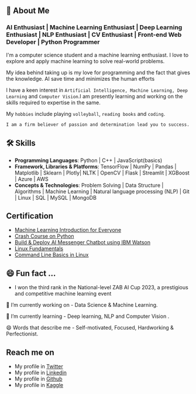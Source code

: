 
## 🚀 About Me
### AI Enthusiast | Machine Learning Enthusiast | Deep Learning Enthusiast | NLP Enthusiast | CV Enthusiast | Front-end Web Developer | Python Programmer

I'm a computer science student and a machine learning enthusiast. I love to explore and apply machine learning to solve real-world problems.

My idea behind taking up  is my love for programming and the fact that gives the knowledge. AI save time and minimizes the human efforts

I have a keen interest in `Artificial Intelligence, Machine Learning, Deep Learning` and `Computer Vision`.I am presently learning and working on the skills required to expertise in the same.

My `hobbies` include playing `volleyball`, `reading books` and `coding`.

`I am a firm believer of passion and determination lead you to success.`


## 🛠 Skills
- **Programming Languages**: Python | C++ | JavaScript(basics) 
- **Framework, Libraries & Platforms**: TensorFlow | NumPy | Pandas | Matplotlib | Sklearn | Plotly| NLTK | OpenCV | Flask |   Streamlit | XGBoost | Azure | AWS
- **Concepts & Technologies**: Problem Solving | Data Structure | Algorithms | Machine Learning | Natural language processing (NLP) | Git | Linux | SQL | MySQL | MongoDB

## Certification

- [Machine Learning Introduction for Everyone](https://www.coursera.org/account/accomplishments/certificate/EFSG9PMGBZ82)
- [Crash Course on Python](https://www.coursera.org/account/accomplishments/certificate/EP4DF4YH7DT5)
- [Build & Deploy AI Messenger Chatbot using IBM Watson](https://www.coursera.org/account/accomplishments/certificate/Y99HBEN7GZ5H)
- [Linux Fundamentals](https://www.coursera.org/account/accomplishments/certificate/W23LAKG96W7K)
- [Command Line Basics in Linux](https://www.coursera.org/account/accomplishments/certificate/S6W2JUFMSJFB)
## 😄 Fun fact ...

- I won the third rank in the National-level ZAB AI Cup 2023, a prestigious and competitive machine learning event

🔭 I’m currently working on - Data Science & Machine Learning.

🌱 I’m currently learning - Deep learning, NLP and Computer Vision .

😄 Words that describe me - Self-motivated, Focused, Hardworking & Perfectionist.
## Reach me on

- My profile in [Twitter](https://twitter.com/WajahatAli0981)
- My profile in [Linkedin](https://www.linkedin.com/in/wajahat-ali-basharat/)
- My profile in [Github](https://github.com/WajahatAliBasharat073)
- My profile in [Kaggle](https://www.kaggle.com/wajahatalibasharat07)
